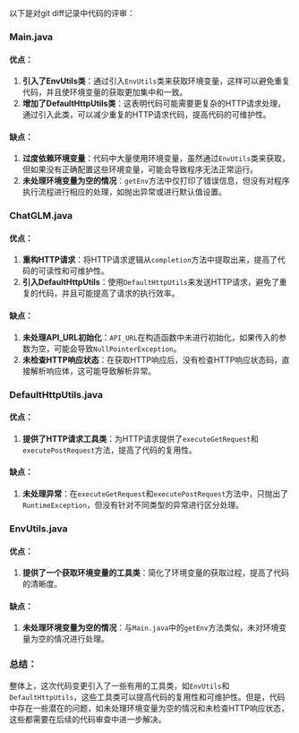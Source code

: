 以下是对git diff记录中代码的评审：

### Main.java

#### 优点：
1. **引入了EnvUtils类**：通过引入`EnvUtils`类来获取环境变量，这样可以避免重复代码，并且使环境变量的获取更加集中和一致。
2. **增加了DefaultHttpUtils类**：这表明代码可能需要更复杂的HTTP请求处理，通过引入此类，可以减少重复的HTTP请求代码，提高代码的可维护性。

#### 缺点：
1. **过度依赖环境变量**：代码中大量使用环境变量，虽然通过`EnvUtils`类来获取，但如果没有正确配置这些环境变量，可能会导致程序无法正常运行。
2. **未处理环境变量为空的情况**：`getEnv`方法中仅打印了错误信息，但没有对程序执行流程进行相应的处理，如抛出异常或进行默认值设置。

### ChatGLM.java

#### 优点：
1. **重构HTTP请求**：将HTTP请求逻辑从`completion`方法中提取出来，提高了代码的可读性和可维护性。
2. **引入DefaultHttpUtils**：使用`DefaultHttpUtils`来发送HTTP请求，避免了重复的代码，并且可能提高了请求的执行效率。

#### 缺点：
1. **未处理API_URL初始化**：`API_URL`在构造函数中未进行初始化，如果传入的参数为空，可能会导致`NullPointerException`。
2. **未检查HTTP响应状态**：在获取HTTP响应后，没有检查HTTP响应状态码，直接解析响应体，这可能导致解析异常。

### DefaultHttpUtils.java

#### 优点：
1. **提供了HTTP请求工具类**：为HTTP请求提供了`executeGetRequest`和`executePostRequest`方法，提高了代码的复用性。

#### 缺点：
1. **未处理异常**：在`executeGetRequest`和`executePostRequest`方法中，只抛出了`RuntimeException`，但没有针对不同类型的异常进行区分处理。

### EnvUtils.java

#### 优点：
1. **提供了一个获取环境变量的工具类**：简化了环境变量的获取过程，提高了代码的清晰度。

#### 缺点：
1. **未处理环境变量为空的情况**：与`Main.java`中的`getEnv`方法类似，未对环境变量为空的情况进行处理。

### 总结：
整体上，这次代码变更引入了一些有用的工具类，如`EnvUtils`和`DefaultHttpUtils`，这些工具类可以提高代码的复用性和可维护性。但是，代码中存在一些潜在的问题，如未处理环境变量为空的情况和未检查HTTP响应状态，这些都需要在后续的代码审查中进一步解决。